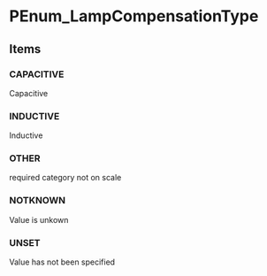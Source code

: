 # PEnum_LampCompensationType
<!-- end of short definition -->

## Items

### CAPACITIVE
Capacitive

### INDUCTIVE
Inductive

### OTHER
required category not on scale

### NOTKNOWN
Value is unkown

### UNSET
Value has not been specified
